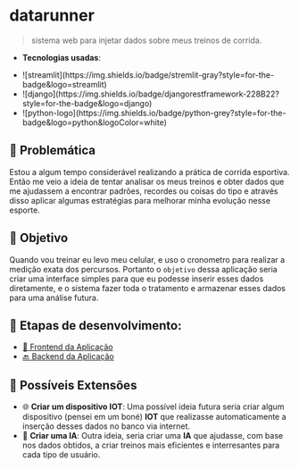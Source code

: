 # datarunner

> sistema web para injetar dados sobre meus treinos de corrida.

- **Tecnologias usadas**:
<ul>
  <li>
    ![streamlit](https://img.shields.io/badge/stremlit-gray?style=for-the-badge&logo=streamlit)
  </li>
  <li>
    ![django](https://img.shields.io/badge/djangorestframework-228B22?style=for-the-badge&logo=django)
  </li>
  <li>
    ![python-logo](https://img.shields.io/badge/python-grey?style=for-the-badge&logo=python&logoColor=white)
  </li>
</ul>

## 🤔 Problemática

Estou a algum tempo considerável realizando a prática de corrida esportiva. Então me veio a ideia de tentar analisar os meus treinos e obter dados que me ajudassem a encontrar padrões, recordes ou coisas do tipo e através disso aplicar algumas estratégias para melhorar minha evolução nesse esporte.

## 🎯 Objetivo

Quando vou treinar eu levo meu celular, e uso o cronometro para realizar a medição exata dos percursos. Portanto o `objetivo` dessa aplicação seria criar uma interface simples para que eu podesse inserir esses dados diretamente, e o sistema fazer toda o tratamento e armazenar esses dados para uma análise futura.

## 📝 Etapas de desenvolvimento:
- [🎨 Frontend da Aplicação]()
- [🔙 Backend da Aplicação]()

## 🌟 Possíveis Extensões

- 🌐 **Criar um dispositivo IOT**: Uma possível ideia futura seria criar algum dispositivo (pensei em um boné) **IOT** que realizasse automaticamente a inserção desses dados no banco via internet.
- 🤖 **Criar uma IA**: Outra ideia, seria criar uma **IA** que ajudasse, com base nos dados obtidos, a criar treinos mais eficientes e interresantes para cada tipo de usuário.




